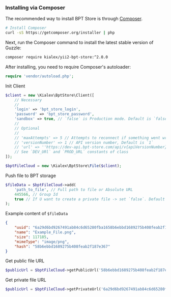 ### Installing via Composer

The recommended way to install BPT Store is through
[Composer](http://getcomposer.org).

```bash
# Install Composer
curl -sS https://getcomposer.org/installer | php
```

Next, run the Composer command to install the latest stable version of Guzzle:

```bash
composer require kialex/yii2-bpt-store:^2.0.0
```

After installing, you need to require Composer's autoloader:

```php
require 'vendor/autoload.php';
```

Init Client
```php
$client = new \Kialex\BptStore\Client([
    // Necessary
    //
    'login' => 'bpt_store_login',
    'password' => 'bpt_store_password',
    'sandbox' => true, // `false` is Production mode. Default is `false`
    //
    // Optional
    //
    // 'maxAttempts' => 5 // Attempts to reconnect if something went wrong, Default is `3`
    // 'versionNumber' => 1 // API version number, Default is `1`
    // 'url' => ''https://dev-api.bpt-store.com/api/v{apiVersionNumber}/' // API URL, Default: depends of mode
    // See `DEV_URl` and `PROD_URL` constants of class
]);

$bptFileCloud = new \Kialex\BptStore\File($client);
```

Push file to BPT storage
```php
$fileData = $bptFileCloud->add(
    'path_to_file', // Full path to file or Absolute URL
    445566, // Group Id
    true // If U want to create a private file -> set `false`. Default is `true`.
);
```

Example content of `$fileData`
```json
{
    "uuid": "6a29d6bd9267491ab84c6d65280fba1658b6ebbd1689275b408feab2f187e367",
    "name": "Example_File.png",
    "size": 117185,
    "mimeType": "image/png",
    "hash": "58b6ebbd1689275b408feab2f187e367"
}
```

Get public file URL
```php
$publicUrl = $bptFileCloud->getPublicUrl('58b6ebbd1689275b408feab2f187e367') // Put `hash` from `$fileData`;
```

Get private file URL
```php
$publicUrl = $bptFileCloud->getPrivateUrl('6a29d6bd9267491ab84c6d65280fba1658b6ebbd1689275b408feab2f187e367') // Put `uuid` from `$fileData`;
```

